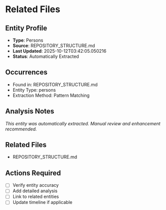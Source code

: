 # Related Files

## Entity Profile
- **Type**: Persons
- **Source**: REPOSITORY_STRUCTURE.md
- **Last Updated**: 2025-10-12T03:42:05.050216
- **Status**: Automatically Extracted

## Occurrences
- Found in: REPOSITORY_STRUCTURE.md
- Entity Type: persons
- Extraction Method: Pattern Matching

## Analysis Notes
*This entity was automatically extracted. Manual review and enhancement recommended.*

## Related Files
- REPOSITORY_STRUCTURE.md

## Actions Required
- [ ] Verify entity accuracy
- [ ] Add detailed analysis
- [ ] Link to related entities
- [ ] Update timeline if applicable

